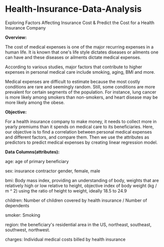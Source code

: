 # Health-Insurance-Data-Analysis
Exploring Factors Affecting Insurance Cost &amp; Predict the Cost for a Health Insurance Company







**Overview:**




The cost of medical expenses is one of the major recurring expenses in a human life. It is known that one's life style dictates diseases or ailments one can have and these diseases or ailments dictate medical expenses. 


According to various studies, major factors that contribute to higher expenses in personal medical care include smoking, aging, BMI and more. 


Medical expenses are difficult to estimate because the most costly conditions are rare and seemingly random. Still, some conditions are more prevalent for certain segments of the population. For instance, lung cancer is more likely among smokers than non-smokers, and heart disease may be more likely among the obese.






**Objective:**



For a health insurance company to make money, it needs to collect more in yearly premiums than it spends on medical care to its beneficiaries.
Here, our objective is to find a correlation between personal medical expenses and different factors, and compare them. Then we use the attributes as predictors to predict medical expenses by creating linear regression model.






**Data Columns(attributes):**



age: age of primary beneficiary



sex: insurance contractor gender, female, male



bmi: Body mass index, providing an understanding of body, weights that are relatively high or low relative to height, objective index of body weight (kg / m ^ 2) using the ratio of height to weight, ideally 18.5 to 24.9



children: Number of children covered by health insurance / Number of dependents



smoker: Smoking



region: the beneficiary's residential area in the US, northeast, southeast, southwest, northwest.



charges: Individual medical costs billed by health insurance
